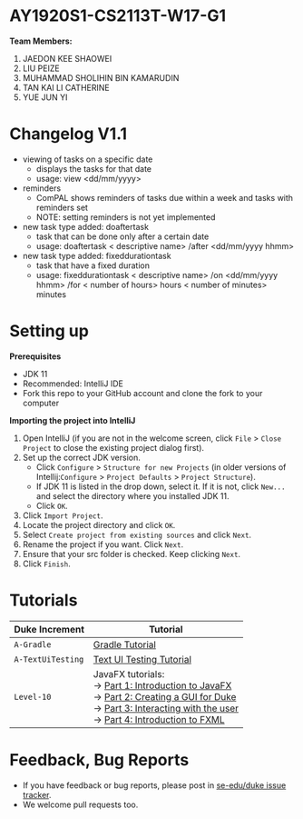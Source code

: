 # AY1920S1-CS2113T-W17-G1

**Team Members:**

1. JAEDON KEE SHAOWEI
2. LIU PEIZE
3. MUHAMMAD SHOLIHIN BIN KAMARUDIN
4. TAN KAI LI CATHERINE
5. YUE JUN YI

# Changelog V1.1
- viewing of tasks on a specific date
  * displays the tasks for that date
  * usage: view <dd/mm/yyyy> 
- reminders
  * ComPAL shows reminders of tasks due within a week and tasks with reminders set
  * NOTE: setting reminders is not yet implemented
- new task type added: doaftertask
  * task that can be done only after a certain date
  * usage: doaftertask < descriptive name> /after <dd/mm/yyyy hhmm>
- new task type added: fixeddurationtask
  * task that have a fixed duration
  * usage: fixeddurationtask < descriptive name> /on <dd/mm/yyyy hhmm> /for < number of hours> hours < number of minutes> minutes






# Setting up

**Prerequisites**

* JDK 11
* Recommended: IntelliJ IDE
* Fork this repo to your GitHub account and clone the fork to your computer

**Importing the project into IntelliJ**

1. Open IntelliJ (if you are not in the welcome screen, click `File` > `Close Project` to close the existing project dialog first).
1. Set up the correct JDK version.
   * Click `Configure` > `Structure for new Projects` (in older versions of Intellij:`Configure` > `Project Defaults` > `Project Structure`).
   * If JDK 11 is listed in the drop down, select it. If it is not, click `New...` and select the directory where you installed JDK 11.
   * Click `OK`.
1. Click `Import Project`.
1. Locate the project directory and click `OK`.
1. Select `Create project from existing sources` and click `Next`.
1. Rename the project if you want. Click `Next`.
1. Ensure that your src folder is checked. Keep clicking `Next`.
1. Click `Finish`.

# Tutorials 

Duke Increment | Tutorial
---------------|---------------
`A-Gradle` | [Gradle Tutorial](tutorials/gradleTutorial.md)
`A-TextUiTesting` | [Text UI Testing Tutorial](tutorials/textUiTestingTutorial.md)
`Level-10` | JavaFX tutorials:<br>→ [Part 1: Introduction to JavaFX][fx1]<br>→ [Part 2: Creating a GUI for Duke][fx2]<br>→ [Part 3: Interacting with the user][fx3]<br>→ [Part 4: Introduction to FXML][fx4]

[fx1]: <tutorials/javaFxTutorialPart1.md>
[fx2]: <tutorials/javaFxTutorialPart2.md>
[fx3]: <tutorials/javaFxTutorialPart3.md>
[fx4]: <tutorials/javaFxTutorialPart4.md>

# Feedback, Bug Reports

* If you have feedback or bug reports, please post in [se-edu/duke issue tracker](https://github.com/se-edu/duke/issues).
* We welcome pull requests too.
